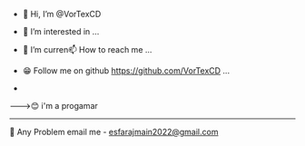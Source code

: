 - 👋 Hi, I’m @VorTexCD
- 👀 I’m interested in ...
- 🌱 I’m curren📫 How to reach me ...

- 😁 Follow me on github https://github.com/VorTexCD ...
- 
--->😊 i'm a progamar
__________________________________________________________
 
 🤔 Any Problem email me - esfarajmain2022@gmail.com
